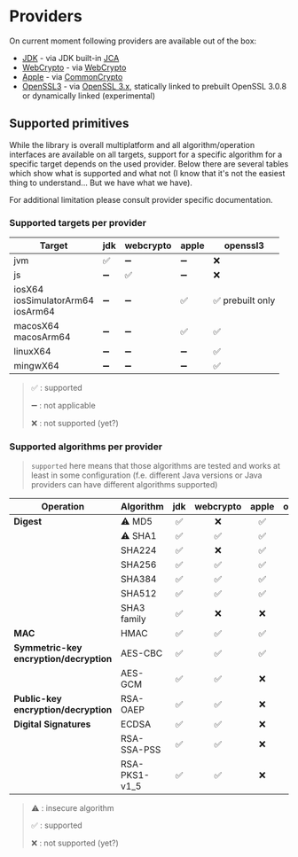 # Providers

On current moment following providers are available out of the box:

* [JDK](../modules/cryptography-provider-jdk.md) - via
  JDK built-in [JCA](https://docs.oracle.com/en/java/javase/17/security/java-cryptography-architecture-jca-reference-guide.html)
* [WebCrypto](../modules/cryptography-provider-webcrypto.md) - via
  [WebCrypto](https://developer.mozilla.org/en-US/docs/Web/API/Web_Crypto_API)
* [Apple](../modules/cryptography-provider-apple.md) - via
  [CommonCrypto](https://developer.apple.com/library/archive/documentation/Security/Conceptual/cryptoservices/Introduction/Introduction.html)
* [OpenSSL3](../modules/cryptography-provider-openssl3.md) - via [OpenSSL 3.x](https://www.openssl.org),
  statically linked to prebuilt OpenSSL 3.0.8 or dynamically linked (experimental)

## Supported primitives

While the library is overall multiplatform and all algorithm/operation interfaces are available on all targets,
support for a specific algorithm for a specific target depends on the used provider.
Below there are several tables which show what is supported and what not
(I know that it's not the easiest thing to understand...
But we have what we have).

For additional limitation please consult provider specific documentation.

### Supported targets per provider

| Target                                    | jdk | webcrypto | apple | openssl3        |
|-------------------------------------------|-----|-----------|-------|-----------------|
| jvm                                       | ✅   | ➖         | ➖     | ❌               |
| js                                        | ➖   | ✅         | ➖     | ❌               |
| iosX64<br/>iosSimulatorArm64<br/>iosArm64 | ➖   | ➖         | ✅     | ✅ prebuilt only |
| macosX64<br/>macosArm64                   | ➖   | ➖         | ✅     | ✅               |
| linuxX64                                  | ➖   | ➖         | ➖     | ✅               |
| mingwX64                                  | ➖   | ➖         | ➖     | ✅               |

> ✅ : supported
>
> ➖ : not applicable
>
> ❌ : not supported (yet?)

### Supported algorithms per provider

> `supported` here means that those algorithms are tested and works at least in some configuration
> (f.e. different Java versions or Java providers can have different algorithms supported)

| Operation                                   | Algorithm     | jdk | webcrypto | apple | openssl3 |
|---------------------------------------------|---------------|:---:|:---------:|:-----:|:--------:|
| **Digest**                                  | ⚠️ MD5        |  ✅  |     ❌     |   ✅   |    ✅     |
|                                             | ⚠️ SHA1       |  ✅  |     ✅     |   ✅   |    ✅     |
|                                             | SHA224        |  ✅  |     ❌     |   ✅   |    ✅     |
|                                             | SHA256        |  ✅  |     ✅     |   ✅   |    ✅     |
|                                             | SHA384        |  ✅  |     ✅     |   ✅   |    ✅     |
|                                             | SHA512        |  ✅  |     ✅     |   ✅   |    ✅     |
|                                             | SHA3 family   |  ✅  |     ❌     |   ❌   |    ✅     |
| **MAC**                                     | HMAC          |  ✅  |     ✅     |   ✅   |    ✅     |
| **Symmetric-key<br/>encryption/decryption** | AES-CBC       |  ✅  |     ✅     |   ✅   |    ✅     |
|                                             | AES-GCM       |  ✅  |     ✅     |   ❌   |    ✅     |
| **Public-key<br/>encryption/decryption**    | RSA-OAEP      |  ✅  |     ✅     |   ❌   |    ✅     |
| **Digital Signatures**                      | ECDSA         |  ✅  |     ✅     |   ❌   |    ✅     |
|                                             | RSA-SSA-PSS   |  ✅  |     ✅     |   ❌   |    ✅     |
|                                             | RSA-PKS1-v1_5 |  ✅  |     ✅     |   ❌   |    ✅     |

> ⚠️ : insecure algorithm
>
> ✅ : supported
>
> ❌ : not supported (yet?)
